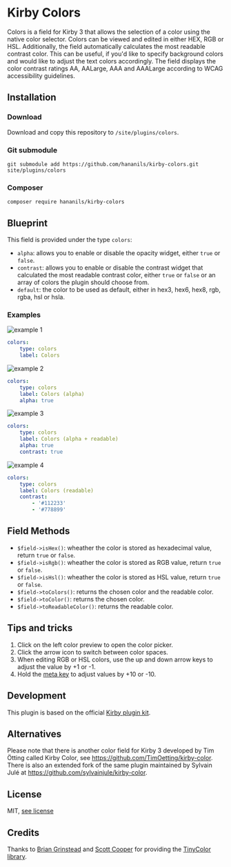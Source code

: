 # Kirby Colors

Colors is a field for Kirby 3 that allows the selection of a color using the native color selector. Colors can be viewed and edited in either HEX, RGB or HSL. Additionally, the field automatically calculates the most readable contrast color. This can be useful, if you'd like to specify background colors and would like to adjust the text colors accordingly. The field displays the color contrast ratings AA, AALarge, AAA and AAALarge according to WCAG accessibility guidelines.

## Installation

### Download

Download and copy this repository to `/site/plugins/colors`.

### Git submodule

```
git submodule add https://github.com/hananils/kirby-colors.git site/plugins/colors
```

### Composer

```
composer require hananils/kirby-colors
```

## Blueprint

This field is provided under the type `colors`:

-   `alpha`: allows you to enable or disable the opacity widget, either `true` or `false`.
-   `contrast`: allows you to enable or disable the contrast widget that calculated the most readable contrast color, either `true` or `false` or an array of colors the plugin should choose from.
-   `default`: the color to be used as default, either in hex3, hex6, hex8, rgb, rgba, hsl or hsla.

### Examples

![example 1](https://github.com/hananils/kirby-colors/blob/master/screenshots/kirby-color_example1.png)

```yml
colors:
    type: colors
    label: Colors
```

![example 2](https://github.com/hananils/kirby-colors/blob/master/screenshots/kirby-color_example2.png)

```yml
colors:
    type: colors
    label: Colors (alpha)
    alpha: true
```

![example 3](https://github.com/hananils/kirby-colors/blob/master/screenshots/kirby-color_example3.png)

```yml
colors:
    type: colors
    label: Colors (alpha + readable)
    alpha: true
    contrast: true
```

![example 4](https://github.com/hananils/kirby-colors/blob/master/screenshots/kirby-color_example4.png)

```yml
colors:
    type: colors
    label: Colors (readable)
    contrast:
        - '#112233'
        - '#778899'
```

## Field Methods

-   `$field->isHex()`: wheather the color is stored as hexadecimal value, return `true` or `false`.
-   `$field->isRgb()`: wheather the color is stored as RGB value, return `true` or `false`.
-   `$field->isHsl()`: wheather the color is stored as HSL value, return `true` or `false`.
-   `$field->toColors()`: returns the chosen color and the readable color.
-   `$field->toColor()`: returns the chosen color.
-   `$field->toReadableColor()`: returns the readable color.

## Tips and tricks

1. Click on the left color preview to open the color picker.
2. Click the arrow icon to switch between color spaces.
3. When editing RGB or HSL colors, use the up and down arrow keys to adjust the value by +1 or -1.
4. Hold the [meta key](https://developer.mozilla.org/en-US/docs/Web/API/MouseEvent/metaKey) to adjust values by +10 or -10.

## Development

This plugin is based on the official [Kirby plugin kit](https://github.com/getkirby/pluginkit/tree/4-panel).

## Alternatives

Please note that there is another color field for Kirby 3 developed by Tim Ötting called Kirby Color, see <https://github.com/TimOetting/kirby-color>. There is also an extended fork of the same plugin maintained by Sylvain Julé at <https://github.com/sylvainjule/kirby-color>.

## License

MIT, [see license](https://github.com/hananils/kirby-colors/blob/master/LICENSE)

## Credits

Thanks to [Brian Grinstead](https://briangrinstead.com/) and [Scott Cooper](https://github.com/scttcper) for providing the [TinyColor library](https://github.com/TypeCtrl/tinycolor).
